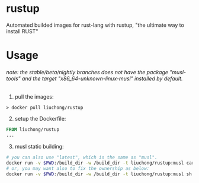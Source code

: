 # rustup

Automated builded images for rust-lang with rustup, "the ultimate way to install RUST"

# Usage

###### note: the stable/beta/nightly branches does not have the package "musl-tools" and the target "x86_64-unknown-linux-musl" installed by default.

1. pull the images:

``` shell
> docker pull liuchong/rustup
```

2. setup the Dockerfile:

``` dockerfile
FROM liuchong/rustup
...
```

3. musl static building:

``` bash
# you can also use "latest", which is the same as "musl".
docker run -v $PWD:/build_dir -w /build_dir -t liuchong/rustup:musl cargo build --release
# or, you may want also to fix the ownership as below:
docker run -v $PWD:/build_dir -w /build_dir -t liuchong/rustup:musl sh -c "cargo build --release && chown -R $(id -u):$(id -g) target"
```
